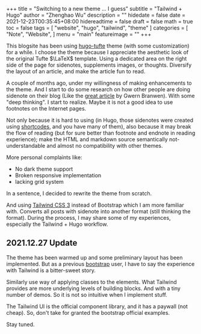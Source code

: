+++
title = "Switching to a new theme ... I guess"
subtitle = "Tailwind + Hugo"
author = "Zhenghao Wu"
description = ""
hidedate = false
date = 2021-12-23T00:35:45+08:00
hidereadtime = false
draft = false
math = true
toc = false
tags = [
    "website",
    "hugo",
    "tailwind",
    "theme"
]
categories = [
    "Note",
    "Website",
]
menu = "main"
featureimage = ""
+++

This blogsite has been using [hugo-tufte](https://github.com/shawnohare/hugo-tufte) theme (with some customization) for a while. I choose the theme because I appreciate the aesthetic look of the original Tufte $\LaTeX$ template. Using a dedicated area on the right side of the page for sidenotes, supplements images, or thoughts. Diversify the layout of an article, and make the article fun to read.

A couple of months ago, under my willingness of making enhancements to the theme. And I start to do some research on how other people are doing sidenote on their blog (Like the [great article](https://www.gwern.net/Sidenotes) by Gwern Branwen). With some "deep thinking". I start to realize. Maybe it is not a good idea to use footnotes on the Internet pages. 

Not only because it is hard to using (in Hugo, those sidenotes were created using [shortcodes](https://gohugo.io/content-management/shortcodes/), and you have many of them), also because it may break the flow of reading (but for sure better than footnote and endnote in reading experience); make the HTML and markdown source semantically not-understandable and almost no compatibility with other themes.

More personal complaints like:
- No dark theme support
- Broken responsive implementation
- lacking grid system

In a sentence, I decided to rewrite the theme from scratch. 

And using [Tailwind CSS 3](https://tailwindcss.com/blog/tailwindcss-v3) instead of Bootstrap which I am more familiar with. Converts all posts with sidenote into another format (still thinking the format). During the process, I may share some of my experiences, especially the Tailwind + Hugo workflow.

## 2021.12.27 Update

The theme has been warmed up and some preliminary layout has been implemented. But as a previous [bootstrap](https://getbootstrap.com/) user, I have to say the experience with Tailwind is a bitter-sweet story. 

Similarly use way of applying classes to the elements. What Tailwind provides are more underlying levels of building blocks. And with a tiny number of demos. So it is not so intuitive when I implement stuff.

The Tailwind UI is the official component library, and it has a paywall (not cheap). So, don't take for granted the bootstrap official examples.


Stay tuned.